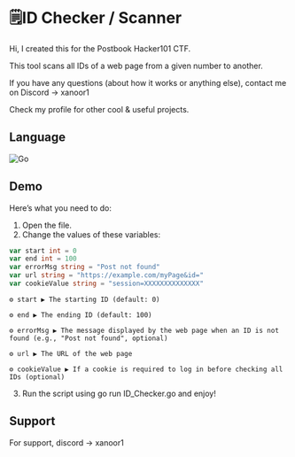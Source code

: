 
# 🗒️ID Checker / Scanner

Hi, I created this for the Postbook Hacker101 CTF.

This tool scans all IDs of a web page from a given number to another.

If you have any questions (about how it works or anything else), contact me on Discord -> xanoor1

Check my profile for other cool & useful projects.


## Language
![Go](https://img.shields.io/badge/go-%2300ADD8.svg?style=for-the-badge&logo=go&logoColor=white)
## Demo
Here’s what you need to do:

1. Open the file.
2. Change the values of these variables:

```go
var start int = 0                               
var end int = 100                                 
var errorMsg string = "Post not found"            
var url string = "https://example.com/myPage&id=" 
var cookieValue string = "session=XXXXXXXXXXXXXX" 
```
    ⚙️ start ▶️ The starting ID (default: 0)

    ⚙️ end ▶️ The ending ID (default: 100)

    ⚙️ errorMsg ▶️ The message displayed by the web page when an ID is not found (e.g., "Post not found", optional)

    ⚙️ url ▶️ The URL of the web page

    ⚙️ cookieValue ▶️ If a cookie is required to log in before checking all IDs (optional)

3. Run the script using go run ID_Checker.go and enjoy!
## Support

For support, discord -> xanoor1

